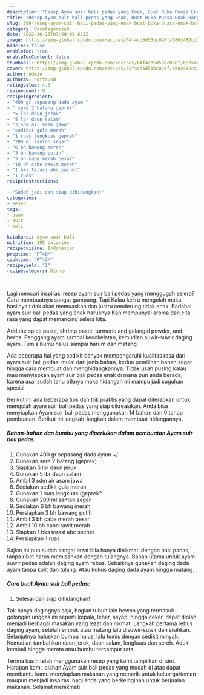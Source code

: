 ```yaml
---
description: "Resep Ayam suir bali pedas yang Enak, Buat Buka Puasa Enak Banget"
title: "Resep Ayam suir bali pedas yang Enak, Buat Buka Puasa Enak Banget"
slug: 509-resep-ayam-suir-bali-pedas-yang-enak-buat-buka-puasa-enak-banget
category: Uncategorized
date: 2022-10-23T07:49:03.823Z
image: https://img-global.cpcdn.com/recipes/64f4cd5d55bc020f/680x482cq70/ayam-suir-bali-pedas-foto-resep-utama.jpg
hideToc: false
enableToc: true
enableTocContent: false
thumbnail: https://img-global.cpcdn.com/recipes/64f4cd5d55bc020f/680x482cq70/ayam-suir-bali-pedas-foto-resep-utama.jpg
cover: https://img-global.cpcdn.com/recipes/64f4cd5d55bc020f/680x482cq70/ayam-suir-bali-pedas-foto-resep-utama.jpg
author: Admin
authorAv: notfound
ratingvalue: 4.6
reviewcount: 9
recipeingredient:
- "400 gr sepasang dada ayam "
- " sere 2 batang geprek"
- "5 lbr daun jeruk"
- "5 lbr daun salam"
- "3 sdm air asam jawa"
- "sedikit gula merah"
- "1 ruas lengkuas geprek"
- "200 ml santan segar"
- "6 bh bawang merah"
- "3 bh bawang putih"
- "3 bh cabe merah besar"
- "10 bh cabe rawit merah"
- "1 bks terasi abc sachet"
- "1 ruas"
recipeinstructions:

- "Sudah jadi dan siap dihidangkan!"
categories:
- Resep
tags:
- ayam
- suir
- bali

katakunci: ayam suir bali 
nutrition: 195 calories
recipecuisine: Indonesian
preptime: "PT40M"
cooktime: "PT43M"
recipeyield: "1"
recipecategory: Dinner

---
```



Lagi mencari inspirasi resep ayam suir bali pedas yang menggugah selera? Cara membuatnya sangat gampang. Tapi Kalau keliru mengolah maka hasilnya tidak akan memuaskan dan justru cenderung tidak enak. Padahal ayam suir bali pedas yang enak harusnya Kan mempunyai aroma dan cita rasa yang dapat memancing selera kita.


Add the spice paste, shrimp paste, turmeric and galangal powder, and herbs. Panggang ayam sampai kecokelatan, kemudian suwir-suwir daging ayam. Tumis bumu halus sampai harum dan matang.

Ada beberapa hal yang sedikit banyak mempengaruhi kualitas rasa dari ayam suir bali pedas, mulai dari jenis bahan, kedua pemilihan bahan segar hingga cara membuat dan menghidangkannya. Tidak usah pusing kalau mau menyiapkan ayam suir bali pedas enak di mana pun anda berada, karena asal sudah tahu triknya maka hidangan ini mampu jadi suguhan spesial.


Berikut ini ada beberapa tips dan trik praktis yang dapat diterapkan untuk mengolah ayam suir bali pedas yang siap dikreasikan. Anda bisa menyiapkan Ayam suir bali pedas menggunakan 14 bahan dan 0 tahap pembuatan. Berikut ini langkah-langkah dalam membuat hidangannya.

<!--inarticleads1-->

##### Bahan-bahan dan bumbu yang diperlukan dalam pembuatan Ayam suir bali pedas:

1. Gunakan 400 gr sepasang dada ayam +/-
1. Gunakan  sere 2 batang (geprek)
1. Siapkan 5 lbr daun jeruk
1. Gunakan 5 lbr daun salam
1. Ambil 3 sdm air asam jawa
1. Sediakan sedikit gula merah
1. Gunakan 1 ruas lengkuas (geprek?
1. Gunakan 200 ml santan segar
1. Sediakan 6 bh bawang merah
1. Persiapkan 3 bh bawang putih
1. Ambil 3 bh cabe merah besar
1. Ambil 10 bh cabe rawit merah
1. Siapkan 1 bks terasi abc sachet
1. Persiapkan 1 ruas


Sajian ini pun sudah sangat lezat bila hanya dinikmati dengan nasi panas, tanpa ribet harus memisahkan dengan tulangnya. Bahan utama untuk ayam suwir pedas adalah daging ayam rebus. Sebaiknya gunakan daging dada ayam tanpa kulit dan tulang. Atau kukus daging dada ayam hingga matang. 

<!--inarticleads2-->

##### Cara buat Ayam suir bali pedas:


1. Selesai dan siap dihidangkan!

Tak hanya dagingnya saja, bagian tubuh lain hewan yang termasuk golongan unggas ini seperti kepala, leher, sayap, hingga ceker, dapat diolah menjadi berbagai masakan yang lezat dan nikmat. Langkah pertama rebus daging ayam, setelah empuk atau matang lalu disuwir-suwir dan sisihkan. Selanjutnya haluskan bumbu halus, lalu tumis dengan sedikit minyak. Kemudian tambahkan daun jeruk, daun salam, lengkuas dan sereh. Aduk kembali hingga merata atau bumbu tercampur rata. 

Terima kasih telah menggunakan resep yang kami tampilkan di sini. Harapan kami, olahan Ayam suir bali pedas yang mudah di atas dapat membantu kamu menyiapkan makanan yang menarik untuk keluarga/teman maupun menjadi inspirasi bagi anda yang berkeinginan untuk berjualan makanan. Selamat menikmati
